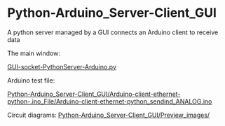 # Python-Arduino_Server-Client_GUI
A python server managed by a GUI connects an Arduino client to receive data


The main window:

<a href="https://github.com/KarimLakra/Python-Arduino_Server-Client_GUI/blob/master/GUI-socket-PythonServer-Arduino.py">GUI-socket-PythonServer-Arduino.py</a>

Arduino test file:

<a href="https://github.com/KarimLakra/Python-Arduino_Server-Client_GUI/blob/master/Arduino-client-ethernet-python-.ino_File/Arduino-client-ethernet-python_sendind_ANALOG.ino">
Python-Arduino_Server-Client_GUI/Arduino-client-ethernet-python-.ino_File/Arduino-client-ethernet-python_sendind_ANALOG.ino
</a>


Circuit diagrams:
<a href="https://github.com/KarimLakra/Python-Arduino_Server-Client_GUI/tree/master/Preview_images">
Python-Arduino_Server-Client_GUI/Preview_images/
</a>
